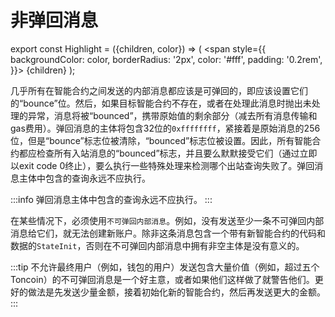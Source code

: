 # 非弹回消息

export const Highlight = ({children, color}) => (
<span
style={{
backgroundColor: color,
borderRadius: '2px',
color: '#fff',
padding: '0.2rem',
}}>
{children} </span>
);

几乎所有在智能合约之间发送的内部消息都应该是可弹回的，即应该设置它们的“bounce”位。然后，如果目标智能合约不存在，或者在处理此消息时抛出未处理的异常，消息将被“bounced”，携带原始值的剩余部分（减去所有消息传输和gas费用）。弹回消息的主体将包含32位的`0xffffffff`，紧接着是原始消息的256位，但是“bounce”标志位被清除，“bounced”标志位被设置。因此，所有智能合约都应检查所有入站消息的“bounced”标志，并且要么默默接受它们（通过立即以exit code 0终止），要么执行一些特殊处理来检测哪个出站查询失败了。弹回消息主体中包含的查询永远不应执行。

:::info
弹回消息主体中包含的查询<Highlight color="#186E8A">永远不应执行</Highlight>。
:::

在某些情况下，必须使用`不可弹回内部消息`。例如，没有发送至少一条不可弹回内部消息给它们，就无法创建新账户。除非这条消息包含一个带有新智能合约的代码和数据的`StateInit`，否则在不可弹回内部消息中拥有非空主体是没有意义的。

:::tip
不允许最终用户（例如，钱包的用户）发送包含大量价值（例如，超过五个Toncoin）的不可弹回消息是一个好主意，或者如果他们这样做了就警告他们。更好的做法是先发送少量金额，接着初始化新的智能合约，然后再发送更大的金额。
:::

